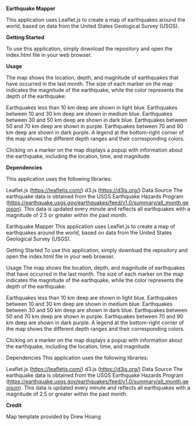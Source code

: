 **Earthquake Mapper**


This application uses Leaflet.js to create a map of earthquakes around the world, based on data from the United States Geological Survey (USGS).



**Getting Started**

To use this application, simply download the repository and open the index.html file in your web browser.




**Usage**

The map shows the location, depth, and magnitude of earthquakes that have occurred in the last month. The size of each marker on the map indicates the magnitude of the earthquake, while the color represents the depth of the earthquake:

Earthquakes less than 10 km deep are shown in light blue.
Earthquakes between 10 and 30 km deep are shown in medium blue.
Earthquakes between 30 and 50 km deep are shown in dark blue.
Earthquakes between 50 and 70 km deep are shown in purple.
Earthquakes between 70 and 90 km deep are shown in dark purple.
A legend at the bottom-right corner of the map shows the different depth ranges and their corresponding colors.

Clicking on a marker on the map displays a popup with information about the earthquake, including the location, time, and magnitude.




**Dependencies**

This application uses the following libraries:

Leaflet.js (https://leafletjs.com/)
d3.js (https://d3js.org/)
Data Source
The earthquake data is obtained from the USGS Earthquake Hazards Program (https://earthquake.usgs.gov/earthquakes/feed/v1.0/summary/all_month.geojson). This data is updated every minute and reflects all earthquakes with a magnitude of 2.5 or greater within the past month.



Earthquake Mapper
This application uses Leaflet.js to create a map of earthquakes around the world, based on data from the United States Geological Survey (USGS).

Getting Started
To use this application, simply download the repository and open the index.html file in your web browser.

Usage
The map shows the location, depth, and magnitude of earthquakes that have occurred in the last month. The size of each marker on the map indicates the magnitude of the earthquake, while the color represents the depth of the earthquake:

Earthquakes less than 10 km deep are shown in light blue.
Earthquakes between 10 and 30 km deep are shown in medium blue.
Earthquakes between 30 and 50 km deep are shown in dark blue.
Earthquakes between 50 and 70 km deep are shown in purple.
Earthquakes between 70 and 90 km deep are shown in dark purple.
A legend at the bottom-right corner of the map shows the different depth ranges and their corresponding colors.

Clicking on a marker on the map displays a popup with information about the earthquake, including the location, time, and magnitude.

Dependencies
This application uses the following libraries:

Leaflet.js (https://leafletjs.com/)
d3.js (https://d3js.org/)
Data Source
The earthquake data is obtained from the USGS Earthquake Hazards Program (https://earthquake.usgs.gov/earthquakes/feed/v1.0/summary/all_month.geojson). This data is updated every minute and reflects all earthquakes with a magnitude of 2.5 or greater within the past month.


**Credit**

Map template provided by Drew Hoang
